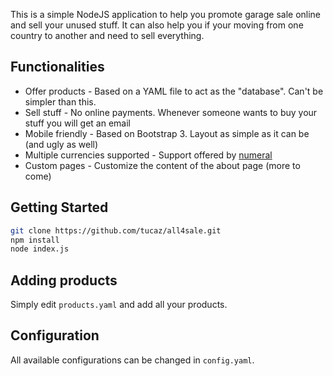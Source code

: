 This is a simple NodeJS application to help you promote garage sale online and sell your unused stuff. It can also help you if your moving from one country to another and need to sell everything.

## Functionalities

- Offer products - Based on a YAML file to act as the "database". Can't be simpler than this.
- Sell stuff - No online payments. Whenever someone wants to buy your stuff you will get an email
- Mobile friendly - Based on Bootstrap 3. Layout as simple as it can be (and ugly as well)
- Multiple currencies supported - Support offered by [numeral](http://numeraljs.com/)
- Custom pages - Customize the content of the about page (more to come)

## Getting Started

```sh
git clone https://github.com/tucaz/all4sale.git
npm install
node index.js
```

## Adding products

Simply edit `products.yaml` and add all your products.

## Configuration

All available configurations can be changed in `config.yaml`.
